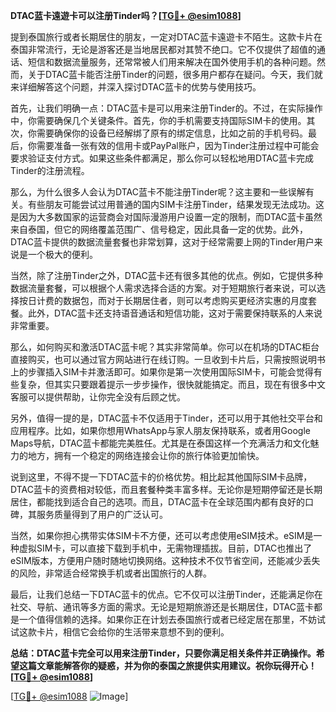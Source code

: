 **DTAC蓝卡遠遊卡可以注册Tinder吗？[[TG💪+ @esim1088](https://t.me/s/esim1088)]**

提到泰国旅行或者长期居住的朋友，一定对DTAC蓝卡遠遊卡不陌生。这款卡片在泰国非常流行，无论是游客还是当地居民都对其赞不绝口。它不仅提供了超值的通话、短信和数据流量服务，还常常被人们用来解决在国外使用手机的各种问题。然而，关于DTAC蓝卡能否注册Tinder的问题，很多用户都存在疑问。今天，我们就来详细解答这个问题，并深入探讨DTAC蓝卡的优势与使用技巧。

首先，让我们明确一点：DTAC蓝卡是可以用来注册Tinder的。不过，在实际操作中，你需要确保几个关键条件。首先，你的手机需要支持国际SIM卡的使用。其次，你需要确保你的设备已经解绑了原有的绑定信息，比如之前的手机号码。最后，你需要准备一张有效的信用卡或PayPal账户，因为Tinder注册过程中可能会要求验证支付方式。如果这些条件都满足，那么你可以轻松地用DTAC蓝卡完成Tinder的注册流程。

那么，为什么很多人会认为DTAC蓝卡不能注册Tinder呢？这主要和一些误解有关。有些朋友可能尝试过用普通的国内SIM卡注册Tinder，结果发现无法成功。这是因为大多数国家的运营商会对国际漫游用户设置一定的限制，而DTAC蓝卡虽然来自泰国，但它的网络覆盖范围广、信号稳定，因此具备一定的优势。此外，DTAC蓝卡提供的数据流量套餐也非常划算，这对于经常需要上网的Tinder用户来说是一个极大的便利。

当然，除了注册Tinder之外，DTAC蓝卡还有很多其他的优点。例如，它提供多种数据流量套餐，可以根据个人需求选择合适的方案。对于短期旅行者来说，可以选择按日计费的数据包，而对于长期居住者，则可以考虑购买更经济实惠的月度套餐。此外，DTAC蓝卡还支持语音通话和短信功能，这对于需要保持联系的人来说非常重要。

那么，如何购买和激活DTAC蓝卡呢？其实非常简单。你可以在机场的DTAC柜台直接购买，也可以通过官方网站进行在线订购。一旦收到卡片后，只需按照说明书上的步骤插入SIM卡并激活即可。如果你是第一次使用国际SIM卡，可能会觉得有些复杂，但其实只要跟着提示一步步操作，很快就能搞定。而且，现在有很多中文客服可以提供帮助，让你完全没有后顾之忧。

另外，值得一提的是，DTAC蓝卡不仅适用于Tinder，还可以用于其他社交平台和应用程序。比如，如果你想用WhatsApp与家人朋友保持联系，或者用Google Maps导航，DTAC蓝卡都能完美胜任。尤其是在泰国这样一个充满活力和文化魅力的地方，拥有一个稳定的网络连接会让你的旅行体验更加愉快。

说到这里，不得不提一下DTAC蓝卡的价格优势。相比起其他国际SIM卡品牌，DTAC蓝卡的资费相对较低，而且套餐种类丰富多样。无论你是短期停留还是长期居住，都能找到适合自己的选项。而且，DTAC蓝卡在全球范围内都有良好的口碑，其服务质量得到了用户的广泛认可。

当然，如果你担心携带实体SIM卡不方便，还可以考虑使用eSIM技术。eSIM是一种虚拟SIM卡，可以直接下载到手机中，无需物理插拔。目前，DTAC也推出了eSIM版本，方便用户随时随地切换网络。这种技术不仅节省空间，还能减少丢失的风险，非常适合经常换手机或者出国旅行的人群。

最后，让我们总结一下DTAC蓝卡的优点。它不仅可以注册Tinder，还能满足你在社交、导航、通讯等多方面的需求。无论是短期旅游还是长期居住，DTAC蓝卡都是一个值得信赖的选择。如果你正在计划去泰国旅行或者已经定居在那里，不妨试试这款卡片，相信它会给你的生活带来意想不到的便利。

**总结：DTAC蓝卡完全可以用来注册Tinder，只要你满足相关条件并正确操作。希望这篇文章能解答你的疑惑，并为你的泰国之旅提供实用建议。祝你玩得开心！[[TG💪+ @esim1088](https://t.me/s/esim1088)]**

[[TG💪+ @esim1088](https://t.me/s/esim1088) ![Image](https://i.postimg.cc/4NQfJmqS/Snipaste-2025-05-13-00-14-12.png)]
